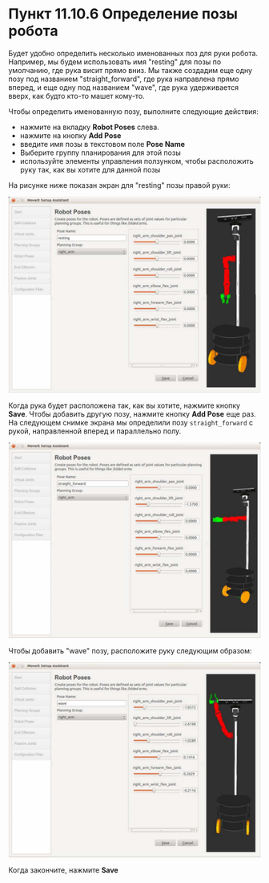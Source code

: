 # Пункт 11.10.6 Определение позы робота

Будет удобно определить несколько именованных поз для руки робота. Например, мы будем использовать имя "resting" для позы по умолчанию, где рука висит прямо вниз. Мы также создадим еще одну позу под названием "straight\_forward", где рука направлена прямо вперед, и еще одну под названием "wave", где рука удерживается вверх, как будто кто-то машет кому-то.

Чтобы определить именованную позу, выполните следующие действия:

* нажмите на вкладку **Robot Poses** слева.
* нажмите на кнопку **Add Pose**
* введите имя позы в текстовом поле **Pose Name**
* Выберите группу планирования для этой позы
* используйте элементы управления ползунком, чтобы расположить руку так, как вы хотите для данной позы

На рисунке ниже показан экран для "resting" позы правой руки:

![](.gitbook/assets/image%20%2815%29.png)

Когда рука будет расположена так, как вы хотите, нажмите кнопку **Save**. Чтобы добавить другую позу, нажмите кнопку **Add Pose** еще раз. На следующем снимке экрана мы определили позу `straight_forward` с рукой, направленной вперед и параллельно полу.

![](.gitbook/assets/image%20%2810%29.png)

Чтобы добавить "wave" позу, расположите руку следующим образом:

![](.gitbook/assets/image%20%281%29.png)

Когда закончите, нажмите **Save**

